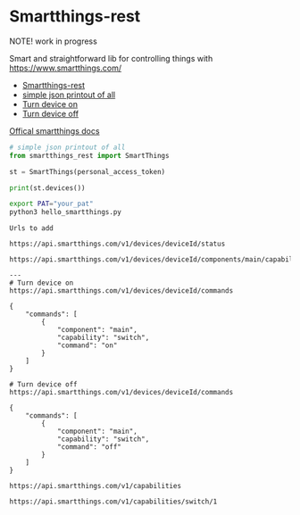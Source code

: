 # Smartthings-rest

NOTE! work in progress

Smart and straightforward lib for controlling things with <https://www.smartthings.com/>  

- [Smartthings-rest](#smartthings-rest)
- [simple json printout of all](#simple-json-printout-of-all)
- [Turn device on](#turn-device-on)
- [Turn device off](#turn-device-off)

[Offical smartthings docs](https://developer-preview.smartthings.com/docs/getting-started/welcome)

~~~py
# simple json printout of all 
from smartthings_rest import SmartThings

st = SmartThings(personal_access_token)

print(st.devices())

~~~

~~~sh
export PAT="your_pat"
python3 hello_smartthings.py
~~~

~~~text
Urls to add

https://api.smartthings.com/v1/devices/deviceId/status

https://api.smartthings.com/v1/devices/deviceId/components/main/capabilities/mediaInputSource/status

---
# Turn device on
https://api.smartthings.com/v1/devices/deviceId/commands

{
    "commands": [
        {
            "component": "main",
            "capability": "switch",
            "command": "on"
        }
    ]
}

# Turn device off
https://api.smartthings.com/v1/devices/deviceId/commands

{
    "commands": [
        {
            "component": "main",
            "capability": "switch",
            "command": "off"
        }
    ]
}

https://api.smartthings.com/v1/capabilities

https://api.smartthings.com/v1/capabilities/switch/1

~~~
